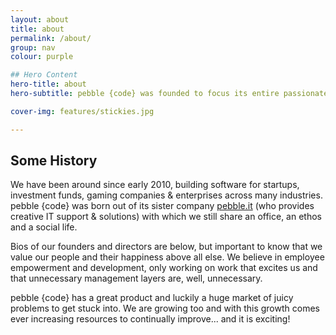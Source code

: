 ```yaml
---
layout: about
title: about
permalink: /about/
group: nav
colour: purple

## Hero Content
hero-title: about
hero-subtitle: pebble {code} was founded to focus its entire passionate existence on building the right products for great clients, hiring the best talent and creating a truly great place to grow, work and have fun.

cover-img: features/stickies.jpg

---
```


## Some History

We have been around since early 2010, building software for startups, investment funds, gaming companies &amp; enterprises across many industries. pebble {code} was born out of its sister company <a href="http://pebbleit.com">pebble.it</a> (who provides creative IT support &amp; solutions) with which we still share an office, an ethos and a social life. 

Bios of our founders and directors are below, but important to know that we value our people and their happiness above all else. We believe in employee empowerment and development, only working on work that excites us and that unnecessary management layers are, well, unnecessary.

pebble {code} has a great product and luckily a huge market of juicy problems to get stuck into. We are growing too and with this growth comes ever increasing resources to continually improve... and it is exciting!

 